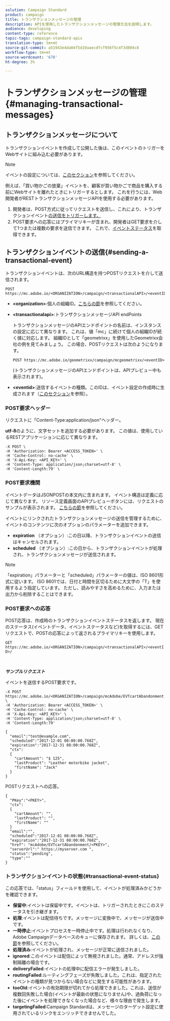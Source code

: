 ```yaml
---
solution: Campaign Standard
product: campaign
title: トランザクションメッセージの管理
description: APIを使用したトランザクションメッセージの管理方法を説明します。
audience: developing
content-type: reference
topic-tags: campaign-standard-apis
translation-type: tm+mt
source-git-commit: a51943e4da04f5d19aaecdfcf956f5c4f3d804c8
workflow-type: tm+mt
source-wordcount: '678'
ht-degree: 3%

---
```



# トランザクションメッセージの管理 {#managing-transactional-messages}

## トランザクションメッセージについて

トランザクションイベントを作成して公開した後は、このイベントのトリガーをWebサイトに組み込む必要があります。

>[!NOTE]
>
>イベントの設定については、[このセクション](../../channels/using/configuring-transactional-event.md)を参照してください。

例えば、「買い物かごの放棄」イベントを、顧客が買い物かごで商品を購入する前にWebサイトを離れたときにトリガーするとします。 これを行うには、Web開発者がRESTトランザクションメッセージAPIを使用する必要があります。

1. 開発者は、POST方式に従ってリクエストを送信し、これにより、トランザクションイベント[の送信をトリガーします。](#sending-a-transactional-event)
1. POST要求への応答にはプライマリキーが含まれ、開発者はGET要求を介して1つまたは複数の要求を送信できます。 これで、[イベントステータス](#transactional-event-status)を取得できます。

## トランザクションイベントの送信{#sending-a-transactional-event}

トランザクションイベントは、次のURL構造を持つPOSTリクエストを介して送信されます。

```
POST https://mc.adobe.io/<ORGANIZATION>/campaign/<transactionalAPI>/<eventID>
```

* **&lt;organization>**:個人の組織ID。[こちらの節](../../api/using/must-read.md)を参照してください。

* **&lt;transactionalapi>**:トランザクションメッセージAPI endPoints

   トランザクションメッセージのAPIエンドポイントの名前は、インスタンスの設定に応じて異なります。 これは、値「mc」に続けて個人の組織IDが続く値に対応します。 組織IDとして「geometrixx」を使用したGeometrixx会社の例を見てみましょう。 この場合、POSTリクエストは次のようになります。

   `POST https://mc.adobe.io/geometrixx/campaign/mcgeometrixx/<eventID>`

   (トランザクションメッセージのAPIエンドポイントは、APIプレビュー中も表示されます)。

* **&lt;eventid>**:送信するイベントの種類。このIDは、イベント設定の作成時に生成されます（[このセクション](../../channels/using/configuring-transactional-event.md#creating-an-event)を参照）。

### POST要求ヘッダー

リクエストに「Content-Type:application/json&quot;ヘッダー。

**utf-8**&#x200B;のように、文字セットを追加する必要があります。 この値は、使用しているRESTアプリケーションに応じて異なります。

```
-X POST \
-H 'Authorization: Bearer <ACCESS_TOKEN>' \
-H 'Cache-Control: no-cache' \
-H 'X-Api-Key: <API_KEY>' \
-H 'Content-Type: application/json;charset=utf-8' \
-H 'Content-Length:79' \
```

### POST要求機関

イベントデータはJSONPOSTの本文内に含まれます。 イベント構造は定義に応じて異なります。 リソース定義画面のAPIプレビューボタンには、リクエストのサンプルが表示されます。 [こちらの節](../../channels/using/publishing-transactional-event.md#previewing-and-publishing-the-event)を参照してください。

イベントにリンクされたトランザクションメッセージの送信を管理するために、イベントのコンテンツに次のオプションのパラメーターを追加できます。

* **expiration** （オプション）:この日以降、トランザクションイベントの送信はキャンセルされます。
* **scheduled** （オプション）:この日から、トランザクションイベントが処理され、トランザクションメッセージが送信されます。

>[!NOTE]
>
>「expiration」パラメーターと「scheduled」パラメーターの値は、ISO 8601形式に従います。 ISO 8601では、日付と時間を区切るために大文字の「T」を使用するよう指定しています。 ただし、読みやすさを高めるために、入力または出力から削除することはできます。

### POST要求への応答

POST応答は、作成時のトランザクションイベントステータスを返します。 現在のステータス(イベントデータ、イベントステータスなど)を取得するには、GETリクエストで、POSTの応答によって返されるプライマリキーを使用します。

`GET https://mc.adobe.io/<ORGANIZATION>/campaign/<transactionalAPI>/<eventID>/`

<br/>

***サンプルリクエスト***

イベントを送信するPOST要求です。

```
-X POST https://mc.adobe.io/<ORGANIZATION>/campaign/mcAdobe/EVTcartAbandonment \
-H 'Authorization: Bearer <ACCESS_TOKEN>' \
-H 'Cache-Control: no-cache' \
-H 'X-Api-Key: <API_KEY>' \
-H 'Content-Type: application/json;charset=utf-8' \
-H 'Content-Length:79'

{
  "email":"test@example.com",
  "scheduled":"2017-12-01 08:00:00.768Z",
  "expiration":"2017-12-31 08:00:00.768Z",
  "ctx":
  {
    "cartAmount": "$ 125",
    "lastProduct": "Leather motorbike jacket",
    "firstName": "Jack"
  }
}
```

POSTリクエストへの応答。

```
{
  "PKey":"<PKEY>",
  "ctx":
  {
    "cartAmount": "",
    "lastProduct": "",
    "firstName": ""
  }
  "email":"",
  "scheduled":"2017-12-01 08:00:00.768Z",
  "expiration":"2017-12-31 08:00:00.768Z",
  "href": "mcAdobe/EVTcartAbandonment/<PKEY>",
  "serverUrl":" https://myserver.com ",
  "status":"pending",
  "type":""
}
```

### トランザクションイベントの状態{#transactional-event-status}

この応答では、「status」フィールドを使用して、イベントが処理済みかどうかを確認できます。

* **保留中**:イベントは保留中です。イベントは、トリガーされたときにこのステータスを引き継ぎます。
* **処理**:イベントは配信待ちです。メッセージに変換中で、メッセージが送信中です。
* **一時停止**:イベントプロセスを一時停止中です。処理は行われなくなり、Adobe Campaignデータベースのキューに保存されます。 詳しくは、[この節](../../channels/using/publishing-transactional-message.md#suspending-a-transactional-message-publication)を参照してください。
* **処理済み**:イベントが処理され、メッセージが正常に送信されました。
* **ignored**:このイベントは配信によって無視されました。通常、アドレスが強制隔離の場合です。
* **deliveryFailed**:イベントの処理中に配信エラーが発生しました。
* **routingFailed**:ルーティングフェーズが失敗しました。これは、指定されたイベントの種類が見つからない場合などに発生する可能性があります。
* **tooOld**:イベントの有効期限が切れてから処理できました。これは、送信が複数回失敗した場合(イベントが最新の状態になりません)や、過負荷になった後にイベントを処理できなくなった場合など、様々な理由で発生します。
* **targetingFailed**:Campaign Standardは、メッセージのターゲット設定に使用されているリンクをエンリッチできませんでした。
